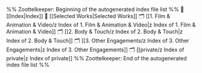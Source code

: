 %% Zoottelkeeper: Beginning of the autogenerated index file list  %%
📄 [[Index|Index]]
📄 [[Selected Works|Selected Works]]
🗂️ [[1. Film & Animation & Video/z Index of 1. Film & Animation & Video|z Index of 1. Film & Animation & Video]]
🗂️ [[2. Body & Touch/z Index of 2. Body & Touch|z Index of 2. Body & Touch]]
🗂️ [[3. Other Engagements/z Index of 3. Other Engagements|z Index of 3. Other Engagements]]
🗂️ [[private/z Index of private|z Index of private]]
%% Zoottelkeeper: End of the autogenerated index file list  %%
